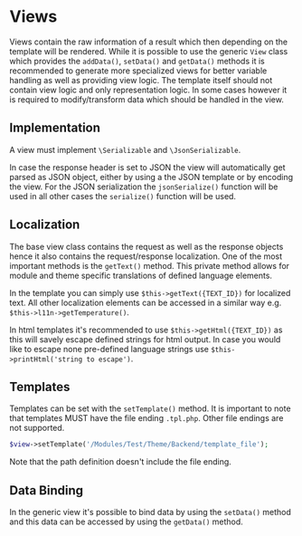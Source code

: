# Views

Views contain the raw information of a result which then depending on the template will be rendered. While it is possible to use the generic `View` class which provides the `addData()`, `setData()` and `getData()` methods it is recommended to generate more specialized views for better variable handling as well as providing view logic. The template itself should not contain view logic and only representation logic. In some cases however it is required to modify/transform data which should be handled in the view.

## Implementation

A view must implement `\Serializable` and `\JsonSerializable`.

In case the response header is set to JSON the view will automatically get parsed as JSON object, either by using a the JSON template or by encoding the view. For the JSON serialization the `jsonSerialize()` function will be used in all other cases the `serialize()` function will be used.

## Localization

The base view class contains the request as well as the response objects hence it also contains the request/response localization. One of the most important methods is the `getText()` method. This private method allows for module and theme specific translations of defined language elements.

In the template you can simply use `$this->getText({TEXT_ID})` for localized text. All other localization elements can be accessed in a similar way e.g. `$this->l11n->getTemperature()`.

In html templates it's recommended to use `$this->getHtml({TEXT_ID})` as this will savely escape defined strings for html output. In case you would like to escape none pre-defined language strings use `$this->printHtml('string to escape')`.

## Templates

Templates can be set with the `setTemplate()` method. It is important to note that templates MUST have the file ending `.tpl.php`. Other file endings are not supported.

```php
$view->setTemplate('/Modules/Test/Theme/Backend/template_file');
```

Note that the path definition doesn't include the file ending.

## Data Binding

In the generic view it's possible to bind data by using the `setData()` method and this data can be accessed by using the `getData()` method.